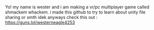 Yo! my name is wester and i am making a vr/pc multiplayer game called shmackem whackem.
i made this github to try to learn about unity file sharing or smth idek
anyways check this out : https://guns.lol/westerneagle4253
